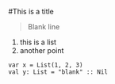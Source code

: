 #This is a title

> Blank line

1. this is a list
2. another point

```
var x = List(1, 2, 3)
val y: List = "blank" :: Nil
```


